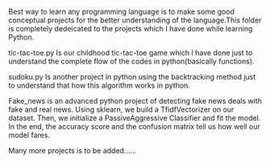 Best way to learn any programming language is to make some good conceptual projects for the better understanding of the language.This folder is completely dedeicated to the projects which I have done while learning Python.

tic-tac-toe.py Is our childhood tic-tac-toe game which I have done just to understand the complete flow of the codes in python(basically functions).

sudoku.py Is another project in python using the backtracking method just to understand that how this algorithm works in python.

Fake_news is an advanced python project of detecting fake news deals with fake and real news. Using sklearn, we build a TfidfVectorizer on our dataset. Then, we initialize a PassiveAggressive Classifier and fit the model. In the end, the accuracy score and the confusion matrix tell us how well our model fares.

Many more projects is to be added......
